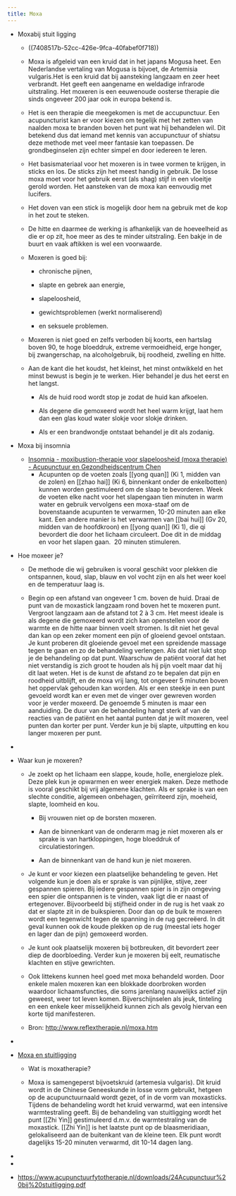 ```yaml
---
title: Moxa
---
```


- Moxabij stuit ligging
	 - ((7408517b-52cc-426e-9fca-40fabef0f718))

	 - Moxa is afgeleid van een kruid dat in het japans Mogusa heet. Een Nederlandse vertaling van Mogusa is bijvoet, de Artemisia vulgaris.Het is een kruid dat bij aansteking langzaam en zeer heet verbrandt. Het geeft een aangename en weldadige infrarode uitstraling. Het moxeren is een eeuwenoude oosterse therapie die sinds ongeveer 200 jaar ook in europa bekend is. 

	 - Het is een therapie die meegekomen is met de accupunctuur. Een acupuncturist kan er voor kiezen om tegelijk met het zetten van naalden moxa te branden boven het punt wat hij behandelen wil. Dit betekend dus dat iemand met kennis van accupunctuur of shiatsu deze methode met veel meer fantasie kan toepassen. De grondbeginselen zijn echter simpel en door iedereen te leren.

	 - Het basismateriaal voor het moxeren is in twee vormen te krijgen, in sticks en los. De sticks zijn het meest handig in gebruik. De losse moxa moet voor het gebruik eerst (als shag) stijf in een vloeitje gerold worden.
Het aansteken van de moxa kan eenvoudig met lucifers. 

	 - Het doven van een stick is mogelijk door hem na gebruik met de kop in het zout te steken. 

	 - De hitte en daarmee de werking is afhankelijk van de hoeveelheid as die er op zit, hoe meer as des te minder uitstraling. Een bakje in de buurt en vaak aftikken is wel een voorwaarde.

	 - Moxeren is goed bij: 
		 - chronische pijnen, 

		 - slapte en gebrek aan energie, 

		 - slapeloosheid, 

		 - gewichtsproblemen (werkt normaliserend) 

		 - en seksuele problemen.

	 - Moxeren is niet goed en zelfs verboden bij koorts, een hartslag boven 90, te hoge bloeddruk, extreme vermoeidheid, erge honger, bij zwangerschap, na alcoholgebruik, bij roodheid, zwelling en hitte.


	 - Aan de kant die het koudst, het kleinst, het minst ontwikkeld en het minst bewust is begin je te werken. Hier behandel je dus het eerst en het langst.
		 - Als de huid rood wordt stop je zodat de huid kan afkoelen.

		 - Als degene die gemoxeerd wordt het heel warm krijgt, laat hem dan een glas koud water slokje voor slokje drinken.

		 - Als er een brandwondje ontstaat behandel je dit als zodanig.

- Moxa bij insomnia
	 - [Insomnia - moxibustion-therapie voor slapeloosheid (moxa therapie) - Acupunctuur en Gezondheidscentrum Chen](https://acupunctuurrotterdam.nu/insomnia-moxibustion-therapie-voor-slapeloosheid-moxa-therapie/)
		 - Acupunten op de voeten zoals [[yong quan]] (Ki 1, midden van de zolen) en [[zhao hai]] (Ki 6, binnenkant onder de enkelbotten) kunnen worden gestimuleerd om de slaap te bevorderen. Week de voeten elke nacht voor het slapengaan tien minuten in warm water en gebruik vervolgens een moxa-staaf om de bovenstaande acupunten te verwarmen, 10-20 minuten aan elke kant. Een andere manier is het verwarmen van [[bai hui]] (Gv 20, midden van de hoofdkroon) en [[yong quan]] (Ki 1), die qi bevordert die door het lichaam circuleert. Doe dit in de middag en voor het slapen gaan.  20 minuten stimuleren. 

- Hoe moxeer je?

	 - De methode die wij gebruiken is vooral geschikt voor plekken die ontspannen, koud, slap, blauw en vol vocht zijn en als het weer koel en de temperatuur laag is.

	 - Begin op een afstand van ongeveer 1 cm. boven de huid. Draai de punt van de moxastick langzaam rond boven het te moxeren punt. Vergroot langzaam aan de afstand tot 2 à 3 cm. Het meest ideale is als degene die gemoxeerd wordt zich kan openstellen voor de warmte en de hitte naar binnen voelt stromen. Is dit niet het geval dan kan op een zeker moment een pijn of gloeiend gevoel ontstaan. Je kunt proberen dit gloeiende gevoel met een spreidende massage tegen te gaan en zo de behandeling verlengen. Als dat niet lukt stop je de behandeling op dat punt.
Waarschuw de patiënt vooraf dat het niet verstandig is zich groot te houden als hij pijn voelt maar dat hij dit laat weten. Het is de kunst de afstand zo te bepalen dat pijn en roodheid uitblijft, en de moxa vrij lang, tot ongeveer 5 minuten boven het oppervlak gehouden kan worden. Als er een steekje in een punt gevoeld wordt kan er even met de vinger over gewreven worden voor je verder moxeerd. De genoemde 5 minuten is maar een aanduiding. De duur van de behandeling hangt sterk af van de reacties van de patiënt en het aantal punten dat je wilt moxeren, veel punten dan korter per punt. Verder kun je bij slapte, uitputting en kou langer moxeren per punt.

- 

- Waar kun je moxeren?
	 - Je zoekt op het lichaam een slappe, koude, holle, energieloze plek. Deze plek kun je opwarmen en weer energiek maken. Deze methode is vooral geschikt bij vrij algemene klachten. Als er sprake is van een slechte conditie, algemeen onbehagen, geïrriteerd zijn, moeheid, slapte, loomheid en kou.
		 - Bij vrouwen niet op de borsten moxeren.

		 - Aan de binnenkant van de onderarm mag je niet moxeren als er sprake is van hartkloppingen, hoge bloeddruk of circulatiestoringen.

		 - Aan de binnenkant van de hand kun je niet moxeren.

	 - Je kunt er voor kiezen een plaatselijke behandeling te geven. Het volgende kun je doen als er sprake is van pijnlijke, stijve, zeer gespannen spieren. Bij iedere gespannen spier is in zijn omgeving een spier die ontspannen is te vinden, vaak ligt die er naast of ertegenover. Bijvoorbeeld bij stijfheid onder in de rug is het vaak zo dat er slapte zit in de buikspieren. Door dan op de buik te moxeren wordt een tegenwicht tegen de spanning in de rug gecreëerd. In dit geval kunnen ook de koude plekken op de rug (meestal iets hoger en lager dan de pijn) gemoxeerd worden.

	 - Je kunt ook plaatselijk moxeren bij botbreuken, dit bevordert zeer diep de doorbloeding. Verder kun je moxeren bij eelt, reumatische klachten en stijve gewrichten.

	 - Ook littekens kunnen heel goed met moxa behandeld worden. Door enkele malen moxeren kan een blokkade doorbroken worden waardoor lichaamsfuncties, die soms jarenlang nauwelijks actief zijn geweest, weer tot leven komen. Bijverschijnselen als jeuk, tinteling en een enkele keer misselijkheid kunnen zich als gevolg hiervan een korte tijd manifesteren.

	 - Bron: http://www.reflextherapie.nl/moxa.htm

- 

- [Moxa en stuitligging](https://www.fysiofithellevoetsluis.nl/acupunctuur/moxa-en-stuitligging)
	 - Wat is moxatherapie?

	 - Moxa is samengeperst bijvoetskruid (artemesia vulgaris). Dit kruid wordt in de Chinese Geneeskunde in losse vorm gebruikt, hetgeen op de acupunctuurnaald wordt gezet, of in de vorm van moxasticks. Tijdens de behandeling wordt het kruid verwarmd, wat een intensive warmtestraling geeft. Bij de behandeling van stuitligging wordt het punt [[Zhi Yin]] gestimuleerd d.m.v. de warmtestraling van de moxastick. [[Zhi Yin]] is het laatste punt op de blaasmeridiaan, gelokaliseerd aan de buitenkant van de kleine teen. Elk punt wordt dagelijks 15-20 minuten verwarmd, dit 10-14 dagen lang.

- 

- 

- https://www.acupunctuurfytotherapie.nl/downloads/24Acupunctuur%20bij%20stuitligging.pdf
